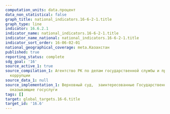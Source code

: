 ```yaml
---
computation_units: data.процент
data_non_statistical: false
graph_title: national_indicators.16-6-2-1.title
graph_type: line
indicator: 16.6.2.1
indicator_name: national_indicators.16-6-2-1.title
indicator_name_national: national_indicators.16-6-2-1.title
indicator_sort_order: 16-06-02-01
national_geographical_coverage: meta.Казахстан
published: true
reporting_status: complete
sdg_goal: '16'
source_active_1: true
source_compilation_1: Агентство РК по делам государственной службы и противодействию
  коррупции
source_data_1: null
source_implementation_1: Верховный суд,  заинтересованные Государственные органы,
  оказывающие госуслуги
tags: []
target: global_targets.16-6.title
target_id: '16.6'
---
```

